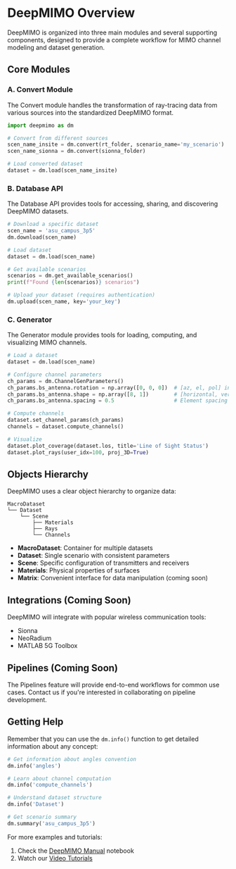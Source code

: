 # DeepMIMO Overview

DeepMIMO is organized into three main modules and several supporting components, designed to provide a complete workflow for MIMO channel modeling and dataset generation.

## Core Modules

### A. Convert Module
The Convert module handles the transformation of ray-tracing data from various sources into the standardized DeepMIMO format.

```python
import deepmimo as dm

# Convert from different sources
scen_name_insite = dm.convert(rt_folder, scenario_name='my_scenario')
scen_name_sionna = dm.convert(sionna_folder)

# Load converted dataset
dataset = dm.load(scen_name_insite)
```

### B. Database API
The Database API provides tools for accessing, sharing, and discovering DeepMIMO datasets.

```python
# Download a specific dataset
scen_name = 'asu_campus_3p5'
dm.download(scen_name)

# Load dataset
dataset = dm.load(scen_name)

# Get available scenarios
scenarios = dm.get_available_scenarios()
print(f"Found {len(scenarios)} scenarios")

# Upload your dataset (requires authentication)
dm.upload(scen_name, key='your_key')
```

### C. Generator
The Generator module provides tools for loading, computing, and visualizing MIMO channels.

```python
# Load a dataset
dataset = dm.load(scen_name)

# Configure channel parameters
ch_params = dm.ChannelGenParameters()
ch_params.bs_antenna.rotation = np.array([0, 0, 0])  # [az, el, pol] in degrees
ch_params.bs_antenna.shape = np.array([8, 1])        # [horizontal, vertical] elements
ch_params.bs_antenna.spacing = 0.5                   # Element spacing in wavelengths

# Compute channels
dataset.set_channel_params(ch_params)
channels = dataset.compute_channels()

# Visualize
dataset.plot_coverage(dataset.los, title='Line of Sight Status')
dataset.plot_rays(user_idx=100, proj_3D=True)
```

## Objects Hierarchy

DeepMIMO uses a clear object hierarchy to organize data:

```
MacroDataset
└── Dataset
    └── Scene
        ├── Materials
        ├── Rays
        └── Channels
```

- **MacroDataset**: Container for multiple datasets
- **Dataset**: Single scenario with consistent parameters
- **Scene**: Specific configuration of transmitters and receivers
- **Materials**: Physical properties of surfaces
- **Matrix**: Convenient interface for data manipulation (coming soon)

## Integrations (Coming Soon)

DeepMIMO will integrate with popular wireless communication tools:
- Sionna
- NeoRadium
- MATLAB 5G Toolbox

## Pipelines (Coming Soon)

The Pipelines feature will provide end-to-end workflows for common use cases. Contact us if you're interested in collaborating on pipeline development.

## Getting Help

Remember that you can use the `dm.info()` function to get detailed information about any concept:

```python
# Get information about angles convention
dm.info('angles')

# Learn about channel computation
dm.info('compute_channels')

# Understand dataset structure
dm.info('Dataset')

# Get scenario summary
dm.summary('asu_campus_3p5')
```

For more examples and tutorials:
1. Check the [DeepMIMO Manual](https://colab.research.google.com/drive/1U-e2rLDJYW-VcbJ7C3H2dqC625JJH5FF) notebook
2. Watch our [Video Tutorials](https://deepmimo.net/tutorials)